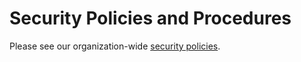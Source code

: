 # Security Policies and Procedures

Please see our organization-wide [security policies](https://github.com/kube-logging/.github/blob/main/SECURITY.md).
